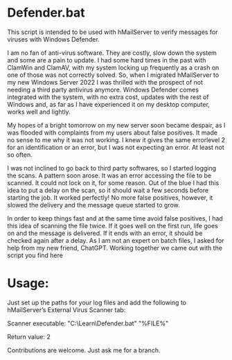 # Defender.bat
This script is intended to be used with hMailServer to verify messages for viruses with Windows Defender.

I am no fan of anti-virus software. They are costly, slow down the system and some are a pain to update. I had some hard times in the past with ClamWin and ClamAV, with my system locking up frequently as a crash on one of those was not correctly solved. So,
when I migrated hMailServer to my new Windows Server 2022 I was thrilled with the prospect of not needing a third party antivirus anymore. Windows Defender comes integrated with the system, with no extra cost, updates with the rest of Windows and, as far as I have experienced it on my desktop computer, works well and lightly.

My hopes of a bright tomorrow on my new server soon became despair, as I was flooded with complaints from my users about false positives. It made no sense to me why it was not working. I knew it gives the same errorlevel 2 for an identification or an error, but I was not expecting an error. At least not so often.

I was not inclined to go back to third party softwares, so I started logging the scans. A pattern soon arose. It was an error accessing the file to be scanned. It could not lock on it, for some reason. Out of the blue I had this idea to put a delay on the scan, so it should wait a few seconds before starting the job. It worked perfectly! No more false positives, however, it slowed the delivery and the message queue started to grow.

In order to keep things fast and at the same time avoid false positives, I had this idea of scanning the file twice. If it goes well on the first run, life goes on and the message is delivered. If it ends with an error, it should be checked again after a delay. As I am not an expert on batch files, I asked for help from my new friend, ChatGPT. Working together we came out with the script you find here

# Usage:
Just set up the paths for your log files and add the following to hMailServer’s External Virus Scanner tab:

Scanner executable: "C:\Learn\Defender.bat" "%FILE%"

Return value: 2


Contributions are welcome. Just ask me for a branch.
